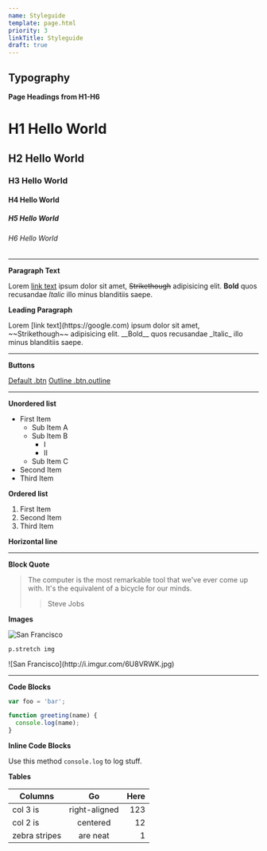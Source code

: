 ```yaml
---
name: Styleguide
template: page.html
priority: 3
linkTitle: Styleguide
draft: true
---
```


## Typography

__Page Headings from H1-H6__

# H1 Hello World

## H2 Hello World

### H3 Hello World

#### H4 Hello World

##### H5 Hello World

###### H6 Hello World

<hr>

__Paragraph Text__

Lorem [link text](https://google.com) ipsum dolor sit amet, ~~Strikethough~~ adipisicing elit. __Bold__ quos recusandae _Italic_ illo minus blanditiis saepe.

__Leading Paragraph__

<p class="leading">Lorem [link text](https://google.com) ipsum dolor sit amet, ~~Strikethough~~ adipisicing elit. __Bold__ quos recusandae _Italic_ illo minus blanditiis saepe.</p>

<hr>

__Buttons__

<a href="#" class="btn">Default .btn</a> <a href="#" class="btn outline">Outline .btn.outline</a>

<hr>

__Unordered list__

- First Item
  - Sub Item A
  - Sub Item B
      - I
      - II
  - Sub Item C
- Second Item
- Third Item

__Ordered list__

1. First Item
2. Second Item
3. Third Item

__Horizontal line__

- - -

__Block Quote__

> The computer is the most remarkable tool that we've ever come up with. It's the
equivalent of a bicycle for our minds.
> > Steve Jobs

__Images__

![San Francisco](http://i.imgur.com/6U8VRWK.jpg)

`p.stretch img`

<p class="stretch">![San Francisco](http://i.imgur.com/6U8VRWK.jpg)</p>

<hr>

__Code Blocks__

```js
var foo = 'bar';

function greeting(name) {
  console.log(name);
}
```

__Inline Code Blocks__

Use this method `console.log` to log stuff.

__Tables__

| Columns       | Go            | Here  |
| ------------- |:-------------:| -----:|
| col 3 is      | right-aligned | 123   |
| col 2 is      | centered      |   12  |
| zebra stripes | are neat      |    1  |
